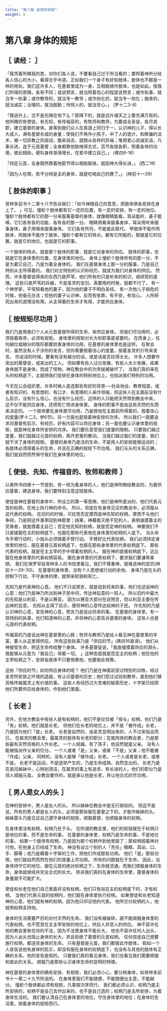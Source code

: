 ```yaml
---
title: "第八章 身体的规矩"
weight: 8
---
```


# 第八章 身体的规矩


## 〖 读经： 〗

「我凭着所赐我的恩，对你们各人说，不要看自己过于所当看的；要照着神所分给各人信心的大小，看得合乎中道。正如我们一个身子有好些肢体，肢体也不都是一样的用处。我们这许多人，在基督里成为一身，互相联络作肢体，也是如此。按我们所得的恩赐，各有不同；或说预言，就当照着信心的程度说预言；或作执事，就当专一执事；或作教导的，就当专一教导；或作劝化的，就当专一劝化；施舍的，就当诚实；治理的，就当殷勤；怜悯人的，就当甘心。」
(罗十二3-8)

「既说升上，岂不是先降在地下么？那降下的，就是远升诸天之上要充满万有的。他所赐的有使徒，有先知，有传福音的，有牧师和教师，为要成全圣徒，各尽其职，建立基督的身体，直等到我们众人在真道上同归于一，认识神的儿子，得以长大成人，满有基督长成的身量；使我们不再作小孩子，中了人的诡计，和欺骗的法术，被一切异教之风摇动，飘来讽去，就随从各样的异端；惟用爱心说诚实话，凡事长进，连于元首基督；全身都靠他联络得合式，百节各按各职，照着各体的功用，彼此相助，便叫身体渐渐增长，在爱中建立自己。」
(弗四9-16)

「持定元首，全身既然靠着他筋节得以相助联络，就因神大得长进。」
(西二19)

「因为人吃喝，若不分辨是主的身体，就是吃喝自己的罪了。」
(林前十一29)

## 〖 肢体的职事 〗

哥林多前书十二章十八节告诉我们：「如今神随自己的意思，把肢体俱各安排在身上了。
」可见，憧蚧个肢体都有它一定的位置，有一定的安排，有一定的地位。
憧蚧个肢体都有它的那一分来服事基督的身体，就像眼睛能看，耳朵能听，鼻子能嗅，它们各有各的功能，各有各的那一分。
眼睛用看来服事身体，耳朵用听来服事身体，鼻子用嗅来服事身体。
它们各有所司，不能彼此取代。
甲肢体不能作丙肢体，丙肢体不能作丁肢体，憧蚧个都有它的特点，都有它所能的，那就是它的位置，就是它的地位，也就是它的职事。

一个肢体的特点，就是那个肢体的职事，就是它对身体的供应。
肢体的职事，也就是它在身体里的位置，在身体里的地位。
身体上憧蚧个肢体所有的那一分，不是为着它自己，乃是为着全身体的。
我们在基督身体上那一分的服事，乃是自己特别从主所得着的。
我们对主特别的认识和经历，就成为我们对身体的供应。
然而，许多基督徒得来的东西乃是芦苇，他们所有的只是听来的知识，或研究的道理。
这些只是芦苇的兵器，不是圣灵的宝剑，真要用的时候，就都不行了。
有一个神学家，平常轻看他的妻子，因为他的妻子不明白圣经。
有一次他儿子病危的时候，他毫无办法；但他的妻子认识神，反而有依靠，有平安，有信心。
人所研究出来的道理没有用，从主得着的生命才有用，才能供应身体。

## 〖 按规矩尽功用 〗

我们乃是用我们个人从元首基督所得的生命，来供应身体。
但我们尽功用时，必须按着秩序，必须有规矩。
身体里的规矩对长大和职事是紧要的。
在肉身上，任何越位或越分的情形都要妨害身体的功用，在基督的身体里也是这样。
在聚会时，虽然没有人干涉你的发言，但你需要按着信心的度量，按着圣灵的引导来发言。
你说话的时候，要看有没有越分的话，或是话是否拉得太长。
许多人想要作突出的基督徒，或突出的工人。
但如果有些人过分发展，有些人太少发展，结果身体就不是身体，而成了怪物，神在教会中的次序就被破坏了。
当我们真的来在头的权柄底下，主就把我们安排在身体的特别地位上，也指派我们特别的功用。

今天在公会组织里，许多时候人是选那些有好的背景──社会地会、教育程度，或者有知识的、有思想的、有口才、有恩赐的人来作领袖，但这些人在主面前没有什么启示，没有什么信心，也没有什么经历，这样的人只能把天然带到教会中来。
这不仅不能供应身体，还把死亡带进身体里。
身体的职事不是由这些天然的东西来决定的。
一个肢体要在身体里尽功用，乃是按他在主面前所得着的，按着信心的度量(罗十二3，参6节)，另一方面也是按着神安排的次序。
所以我们一面要追求对基督有启示、有经历，好有内容可以供应身体；另一面也要认识身体里的规矩，就是神在身体所安排的次序。
我们要乐意受我们度量的限制。
只要我们越过度量，我们就越过元首的权柄，离开恩膏的教训。
当我们越过我们的度量，我们就干涉了身体的规矩。
基督的身体乃是活的生命，不是用人的安排能够运动的；各肢体必须得着头的生命，并且在正确的规矩下尽功用。
我们与头的关系正确，我们就自然而然保守我们在身体里的地位。

## 〖 使徒、先知、传福音的、牧师和教师 〗

以弗所书四章十一节提到，有一班为着身体的人，他们是神所赐给教会的，为着供应基督，建造身体，我们要特别注意这班肢体。

使徒是神在基督的身体中，所设立的第一等恩赐，他们是神所差派的，他们代表元首的权柄，在地上执行神的命令。
所以，信徒在有身体见证的教会中，必须服从这代表的权柄。
在旧约的时候，可拉党否定摩西是神先知的权柄，摩西不与他们争辩，乃是把这件事带回到神那里；结果，神藉着灭绝干犯的人，表明谁摸着主的受膏者，就是摸着主自己；否定他先知的权柄，就是否定神的权柄。
神要我们不只直接服在主的权柄底下，也服在那些代表他在身体里的权柄的人底下。
当头命令手臂行动时，小指头必须随着手臂行动。
手臂好比代表权柄。
我们必须持定身体里的地位，服在基督元首权柄底下，也服在那些身体里的代表权柄底下。
那些代表的权柄，就是在主主宰的手中得着权柄的人。
服在神的直接权柄底下，远比服在他身体里的代表权柄容易。
服在身体里的代表权柄下，要求我们要谦卑柔顺。
我们在保罗写给哥林多人的书信里看见，我们不尊重神，就难逃神的惩罚(林前十一29-30)。
在基督的身体里，没有个人思想或行动的余地。
身体乃是在头的控制下行动，不守身体的律，就带来软弱和死亡。

先知乃是代表神的心意。
他们不只说预言，就是说到将来的事，他们也述说神的心意；他们乃是神乃所派到神子民中间，传达神旨意的一班人。
所以旧约中最大的先知是以利亚，不是以赛亚。
因为以赛亚大部分在说预言，但以利亚主要在传达神的旨意。
先知从主得了启示，便将神的心意传达给神的子民。
作先知的乃是认识神的心意，宣告神的心意，预言乃是说出将来的事。
在基督的身体里，有一班特别的执事，也们知道神的心意，并将神的心意告诉基督的身体。
这些人也是元首的代表权柄。

传福音的乃是说出神在基督里的心肠；牧师与教师乃是给人看见神在基督里的丰富，要人从这里得供应。
所有这些执事乃是「供应的节」(弗四16直译)。
他们从神接受生命，把这生命传给整个身体。
许多基督徒说，「我直接摸着供应的源头，我能够从元首为『我自己』得着一切。
」这种态度就是否定主的权柄；他在他的主宰权柄之下，安排各肢体不只要倚靠他，也要彼此倚靠。

这些「供应的节」如何供应身体的呢？
他们乃是在神面前受过特别的训练，经过圣灵所安排之环境的造就，有认识基督的历史；他们受过试验和教导，直到他们够资格传输属灵上有价值的事。
这些人有经历过大苦难的秘密历史，十字架已经把他们所要供应给身体的，作到他们里面。

## 〖 长老 〗

另外，在地方教会中有些人是有权柄的，他们不是仅仅被「授与」权柄，也们乃是「有」权柄，他们就是长老。
但他们在长老的地位上，并不是「被作成」长老，乃是因为他们「是」长老。
长老是自然的，由圣灵显明出来的，人不过来指出而已。
在属灵的教会里，最属灵的肢体有长老的职分；在属肉体的教会里，乃是那些最有天然资格的人作长老。
一个人结婚，有了孩子，他自然就是父亲。
没有人能被指派作父亲的位分。
一个人或者「是」父亲，或者「不是」父亲；他不能被「作成」父亲。
同样的，没有人能够「被作成」长老。
一个人或者是长老，或者不是。
长老不是运动，不是选举产生的，乃是生命成熟，自然显出的。
长老乃是在弟兄姊妹中，心特别清洁，在属灵的事上有追求、有长进的人，他们的职分乃是领人顺服元首。
全教会要作的，就是承认他是长老，并让他合式的尽功用。

## 〖 男人是女人的头 〗

在神的安排中，男人是女人的头。
所以姊妹在教会中是无行政权的。
但这不是说，所有的男人都是女人的头，必须是那些服在基督之下的，才能作姊妹的头。
姊妹蒙头乃是见证自己遵守身体的规矩，顺服基督，也顺服身体的权柄。

在身体里没有权柄，权柄乃在于头。
在所谓的教会里，他们的软弱就在于权柄只是地位的事，而不是生命的事。
在基督的身体里，权柄乃是生命的事，不是地位的事。
如果一个肢体有权柄，乃是因为那个权柄作到他里面了；那权柄因着神对付他，在他身上已经成了生命。
神没有设立个别的人「充任」眼睛、耳朵、口、手、脚等；他乃是藉着十字架的工作，把他们作成那些功用。
他们「是」那些功用，他们就自然而然在他们的度量上尽功用。
所有的问题就在于生命。
因此，当身体持守它的地位，服在元首的绝对权柄之下，生命就流通，而我们顺服身体的生命，身体就继续并完全合式的长大。
除非我们真的在身体的生命里，基督身体的身量就不可能扩大。

使徒和长老在他们自己里面并没有权柄，他们只有站在主的权柄底下时，才有权柄。
当他们代表元首的权柄时，他们就在身体里执行权柄。
如果使徒和长老知道神的心意，他们就有神的权柄，因为他只印证他的代表。
他所交付权柄的人，他就用权柄支持他。

身体的生活需要严厉的对付天然的生命。
我们没有被破碎，就不能顺服身体里的代表权柄，也不愿意在主主宰安排的地位上，供应人并受人的供应。
神不容许在他的教会里有任何的不法，因为不法使身体不能长大。
他也不容许任何人出头，因为人出头也阻止身体的长大，并且拒绝了基督的元首权柄。
任何信徒自己想要施行权柄，都违背身体的生命。
只有基督是元首，我们都彼此作肢体。
假如一个人宣告说他有身体的启示，却没有服在身体的权柄底下，也没有与其他的肢体有正确的关系，他的宣告是假的。
只要我们真的看见身体，我们也看见我们需要顺服和彼此的关系。
顺服乃是那些认识身体生命的显明的特徵。

神在基督的身体里的确有安排、有规矩，我们必须小心，要分辨身体，如哥林多前书十一章二十九节所说的。
在身体里我们不能随便，不能随便出主意，不能越分。
憧蚧个肢体都必须有规矩，凡事按次序而行。
我们都必须认识，权柄乃是主所安排的，权柄不是自己去作出来的，也不是自己选的；权柄乃是主所安排，为着身体生活的。
我们要认清自己在身体里的地位，守住身体里的地位；在身体的生活里，按着身体的规矩而行。
